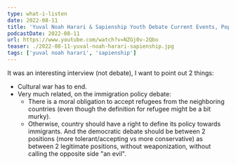 ```yaml
---
type: what-i-listen
date: 2022-08-11
title: 'Yuval Noah Harari & Sapienship Youth Debate Current Events, Popular Films, & the Future'
podcastDate: 2022-08-11
url: https://www.youtube.com/watch?v=NZGj0v-2Qbo
teaser: ./2022-08-11-yuval-noah-harari-sapienship.jpg
tags: ['yuval noah harari', 'sapienship']
---
```


It was an interesting interview (not debate), I want to point out 2 things:
- Cultural war has to end.
- Very much related, on the immigration policy debate:
  - There is a moral obligation to accept refugees from the neighboring countries (even though the definition for refugee might be a bit murky).
  - Otherwise, country should have a right to define its policy towards immigrants. And the democratic debate should be between 2 positions (more tolerant/accepting vs more conservative) as between 2 legitimate positions, without weaponization, without calling the opposite side "an evil".